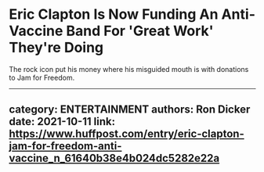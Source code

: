 # Eric Clapton Is Now Funding An Anti-Vaccine Band For 'Great Work' They're Doing

The rock icon put his money where his misguided mouth is with donations to Jam for Freedom.

---
category: ENTERTAINMENT
authors: Ron Dicker
date: 2021-10-11
link: https://www.huffpost.com/entry/eric-clapton-jam-for-freedom-anti-vaccine_n_61640b38e4b024dc5282e22a
---
